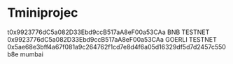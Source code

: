 # Tminiprojec
t0x9923776dC5a082D33Ebd9ccB517aA8eF00a53CAa BNB TESTNET
0x9923776dC5a082D33Ebd9ccB517aA8eF00a53CAa GOERLI TESTNET
0x5ae68e3bff4a67f081a9c264762f1cd7e8d4f6a05d16329df5d7d2457c550b8e mumbai
